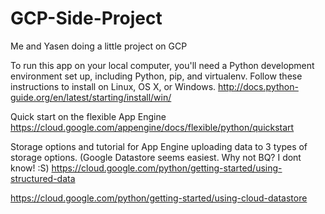 # GCP-Side-Project
Me and Yasen doing a little project on GCP

To run this app on your local computer, you'll need a Python development environment set up, including Python, pip, and virtualenv. Follow these instructions to install on Linux, OS X, or Windows.
http://docs.python-guide.org/en/latest/starting/install/win/

Quick start on the flexible App Engine 
https://cloud.google.com/appengine/docs/flexible/python/quickstart

Storage options and tutorial for App Engine uploading data to 3 types of storage options. (Google Datastore seems easiest. Why not BQ? I dont know! :S)
https://cloud.google.com/python/getting-started/using-structured-data


https://cloud.google.com/python/getting-started/using-cloud-datastore
